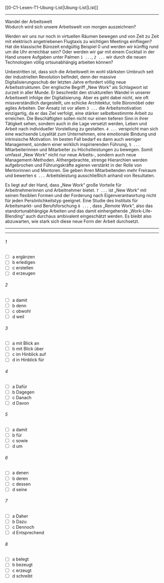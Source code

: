 [[0-C1-Lesen-T1-Ubung-List|Ubung-List|List]]

---

Wandel der Arbeitswelt  
Wodurch wird sich unsere Arbeitswelt von morgen auszeichnen?

Werden wir uns nur noch in virtuellen Räumen bewegen und von Zeit zu Zeit mit elektrisch angetriebenen Flugtaxis zu wichtigen Meetings einfliegen? Hat die klassische Bürozeit endgültig Beispiel 0 und werden wir künftig rund um die Uhr erreichbar sein? Oder werden wir gar mit einem Cocktail in der Hand unsere Aufgaben unter Palmen `1 ...`, `2 ...` wir durch die neuen Technologien völlig ortsunabhängig arbeiten können?

Unbestritten ist, dass sich die Arbeitswelt im wohl stärksten Umbruch seit der industriellen Revolution befindet, denn der massive Digitalisierungsschub der letzten Jahre erfordert völlig neue Arbeitsstrukturen. Der englische Begriff „New Work“ als Schlagwort ist zurzeit in aller Munde. Er beschreibt den strukturellen Wandel in unserer Arbeitswelt infolge der Digitalisierung. Aber es geht dabei nicht, wie oft missverständlich dargestellt, um schicke Architektur, tolle Büromöbel oder agiles Arbeiten. Der Ansatz ist vor allem `3 ...` die Arbeitsmotivation einzigartig, da er das Ziel verfolgt, eine stärker selbstbestimmte Arbeit zu erreichen. Die Beschäftigten sollen nicht nur einen tieferen Sinn in ihrer Tätigkeit sehen, sondern auch in die Lage versetzt werden, Leben und Arbeit nach individueller Vorstellung zu gestalten. `4 ...` verspricht man sich eine wachsende Loyalität zum Unternehmen, eine emotionale Bindung und intrinsische Motivation. Im besten Fall bedarf es dann auch weniger Management, sondern einer wirklich inspirierenden Führung, `5 ...` Mitarbeiterinnen und Mitarbeiter zu Höchstleistungen zu bewegen. Somit umfasst „New Work“ nicht nur neue Arbeits-, sondern auch neue Management-Methoden. Althergebrachte, strenge Hierarchien werden aufgebrochen und Führungskräfte agieren verstärkt in der Rolle von Mentorinnen und Mentoren. Sie geben ihren Mitarbeitenden mehr Freiraum und bewerten `6 ...` Arbeitsleistung ausschließlich anhand von Resultaten.

Es liegt auf der Hand, dass „New Work“ große Vorteile für Arbeitnehmerinnen und Arbeitnehmer bietet. `7 ...` ist „New Work“ mit seinen flexiblen Formen und der Forderung nach Eigenverantwortung nicht für jeden Persönlichkeitstyp geeignet. Eine Studie des Instituts für Arbeitsmarkt- und Berufsforschung `8 ...` , dass „Remote Work“, also das standortunabhängige Arbeiten und das damit einhergehende „Work-Life-Blending“ auch durchaus ambivalent eingeschätzt werden. Es bleibt also abzuwarten, wie stark sich diese neue Form der Arbeit durchsetzt.

---

---

###### 1

- [ ] a ergänzen
- [ ] b erledigen
- [ ] c erstellen
- [ ] d erzeugen

###### 2

- [ ] a damit
- [ ] b denn
- [ ] c obwohl
- [ ] d weil

###### 3

- [ ] a mit Blick an
- [ ] b mit Blick über
- [ ] c im Hinblick auf
- [ ] d in Hinblick für

###### 4

- [ ] a Dafür
- [ ] b Dagegen
- [ ] c Danach
- [ ] d Davon

###### 5

- [ ] a damit
- [ ] b für
- [ ] c sowie
- [ ] d um

###### 6

- [ ] a denen
- [ ] b deren
- [ ] c dessen
- [ ] d seine

###### 7

- [ ] a Daher
- [ ] b Dazu
- [ ] c Dennoch
- [ ] d Entsprechend

###### 8

- [ ] a belegt
- [ ] b bezeugt
- [ ] c erzeugt
- [ ] d schreibt
